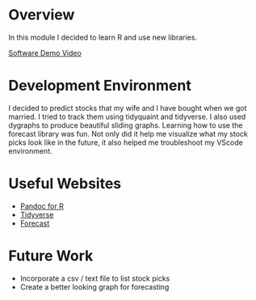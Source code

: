 # Overview

In this module I decided to learn R and use new libraries.

[Software Demo Video](http://youtube.link.goes.here)

# Development Environment

I decided to predict stocks that my wife and I have bought when we got married. I tried to track them using tidyquaint and tidyverse. I also used dygraphs to produce beautiful sliding graphs. Learning how to use the forecast library was fun. Not only did it help me visualize what my stock picks look like in the future, it also helped me troubleshoot my VScode environment.

# Useful Websites

- [Pandoc for R](https://cran.r-project.org/web/packages/pandoc/index.html)
- [Tidyverse](https://www.tidyverse.org/packages/)
- [Forecast](https://cran.r-project.org/web/packages/forecast/index.html)

# Future Work

- Incorporate a csv / text file to list stock picks
- Create a better looking graph for forecasting